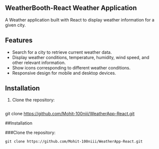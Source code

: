 ## WeatherBooth-React Weather Application
A Weather application built with React to display weather information for a given city.

## Features

- Search for a city to retrieve current weather data.
- Display weather conditions, temperature, humidity, wind speed, and other relevant information.
- Show icons corresponding to different weather conditions.
- Responsive design for mobile and desktop devices.

## Installation

1. Clone the repository:

   ```
git clone https://github.com/Mohit-100niii/WeatherApp-React.git


##Installation

###Clone the repository:
```
git clone https://github.com/Mohit-100niii/WeatherApp-React.git
```




